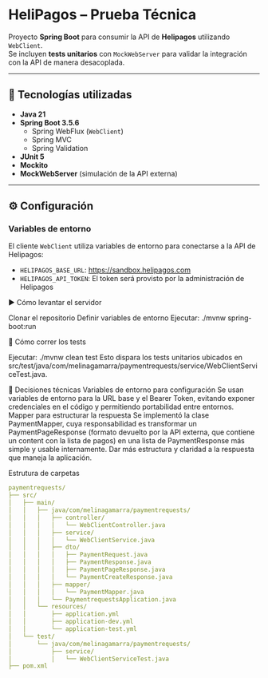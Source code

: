 # HeliPagos – Prueba Técnica

Proyecto **Spring Boot** para consumir la API de **Helipagos** utilizando `WebClient`.  
Se incluyen **tests unitarios** con `MockWebServer` para validar la integración con la API de manera desacoplada.

---

## 🚀 Tecnologías utilizadas

- **Java 21**
- **Spring Boot 3.5.6**
  - Spring WebFlux (`WebClient`)
  - Spring MVC
  - Spring Validation
- **JUnit 5**
- **Mockito**
- **MockWebServer** (simulación de la API externa)

---

## ⚙️ Configuración

### Variables de entorno
El cliente `WebClient` utiliza variables de entorno para conectarse a la API de Helipagos:

- `HELIPAGOS_BASE_URL`: https://sandbox.helipagos.com  
- `HELIPAGOS_API_TOKEN`: El token será provisto por la administración de Helipagos



▶️ Cómo levantar el servidor

Clonar el repositorio
Definir variables de entorno
Ejecutar:
./mvnw spring-boot:run

🧪 Cómo correr los tests

Ejecutar:
./mvnw clean test
Esto dispara los tests unitarios ubicados en src/test/java/com/melinagamarra/paymentrequests/service/WebClientServiceTest.java.

🤔 Decisiones técnicas
Variables de entorno para configuración
Se usan variables de entorno para la URL base y el Bearer Token, evitando exponer credenciales en el código y permitiendo portabilidad entre entornos.
Mapper para estructurar la respuesta
Se implementó la clase PaymentMapper, cuya responsabilidad es transformar un PaymentPageResponse (formato devuelto por la API externa, que contiene un content con la lista de pagos) en una lista de PaymentResponse más simple y usable internamente.
Dar más estructura y claridad a la respuesta que maneja la aplicación.

Estrutura de carpetas
```yaml
paymentrequests/
├── src/
│   ├── main/
│   │   ├── java/com/melinagamarra/paymentrequests/
│   │   │   ├── controller/
│   │   │   │   └── WebClientController.java    
│   │   │   ├── service/
│   │   │   │   └── WebClientService.java       
│   │   │   ├── dto/
│   │   │   │   ├── PaymentRequest.java          
│   │   │   │   ├── PaymentResponse.java         
│   │   │   │   ├── PaymentPageResponse.java     
│   │   │   │   └── PaymentCreateResponse.java   
│   │   │   ├── mapper/
│   │   │   │   └── PaymentMapper.java          
│   │   │   └── PaymentrequestsApplication.java  
│   │   └── resources/
│   │       ├── application.yml                  
│   │       ├── application-dev.yml              
│   │       └── application-test.yml             
│   └── test/
│       └── java/com/melinagamarra/paymentrequests/
│           ├── service/
│           │   └── WebClientServiceTest.java   
├── pom.xml                                     
                                   


                              
                
